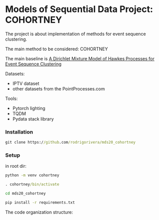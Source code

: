 # Models of Sequential Data Project: COHORTNEY

The project is about implementation of methods for event sequence clustering.

The main method to be considered: COHORTNEY

The main baseline is [A Dirichlet Mixture Model of Hawkes Processes for
Event Sequence Clustering](https://arxiv.org/pdf/1701.09177.pdf)

Datasets:
- IPTV dataset
- other datasets from the PointProcesses.com

Tools:
- Pytorch lighting
- TQDM
- Pydata stack library

### Installation

```bat
git clone https://github.com/rodrigorivera/mds20_cohortney
```

### Setup

in root dir:

```bat
python -m venv cohortney

. cohortney/bin/activate

cd mds20_cohortney

pip install -r requirements.txt
```

The code organization structure:
